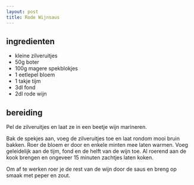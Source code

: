 ```yaml
---
layout: post
title: Rode Wijnsaus
---
```


##  ingredienten 

* kleine zilveruitjes
* 50g boter
* 100g magere spekblokjes
* 1 eetlepel bloem
* 1 takje tijm
* 3dl fond
* 2dl rode wijn

##  bereiding 

Pel de zilveruitjes en laat ze in een beetje wijn marineren.

Bak de spekjes aan, voeg de zilveruitjes toe en laat rondom mooi bruin bakken. Roer de bloem er door en enkele minten mee laten warmen. Voeg geleidelijk aan de tijm, fond en de helft van de wijn toe. Al roerend aan de kook brengen en ongeveer 15 minuten zachtjes laten koken. 

Om af te werken roer je de rest van de wijn door de saus en breng op smaak met peper en zout.

